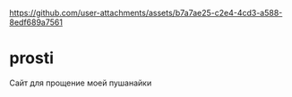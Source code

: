 

https://github.com/user-attachments/assets/b7a7ae25-c2e4-4cd3-a588-8edf689a7561

# prosti
Сайт для прощение моей пушанайки
